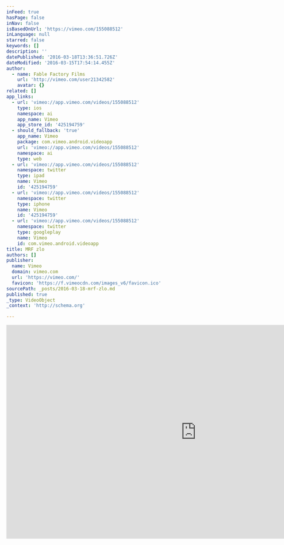 ```yaml
---
inFeed: true
hasPage: false
inNav: false
isBasedOnUrl: 'https://vimeo.com/155088512'
inLanguage: null
starred: false
keywords: []
description: ''
datePublished: '2016-03-18T13:36:51.726Z'
dateModified: '2016-03-15T17:54:14.455Z'
author:
  - name: Fable Factory Films
    url: 'http://vimeo.com/user21342582'
    avatar: {}
related: []
app_links:
  - url: 'vimeo://app.vimeo.com/videos/155088512'
    type: ios
    namespace: ai
    app_name: Vimeo
    app_store_id: '425194759'
  - should_fallback: 'true'
    app_name: Vimeo
    package: com.vimeo.android.videoapp
    url: 'vimeo://app.vimeo.com/videos/155088512'
    namespace: ai
    type: web
  - url: 'vimeo://app.vimeo.com/videos/155088512'
    namespace: twitter
    type: ipad
    name: Vimeo
    id: '425194759'
  - url: 'vimeo://app.vimeo.com/videos/155088512'
    namespace: twitter
    type: iphone
    name: Vimeo
    id: '425194759'
  - url: 'vimeo://app.vimeo.com/videos/155088512'
    namespace: twitter
    type: googleplay
    name: Vimeo
    id: com.vimeo.android.videoapp
title: MRF zlo
authors: []
publisher:
  name: Vimeo
  domain: vimeo.com
  url: 'https://vimeo.com/'
  favicon: 'https://f.vimeocdn.com/images_v6/favicon.ico'
sourcePath: _posts/2016-03-18-mrf-zlo.md
published: true
_type: VideoObject
_context: 'http://schema.org'

---
```

<iframe src="https://cdn.embedly.com/widgets/media.html?src=https%3A%2F%2Fplayer.vimeo.com%2Fvideo%2F155088512&amp;url=https%3A%2F%2Fvimeo.com%2F155088512&amp;image=http%3A%2F%2Fi.vimeocdn.com%2Fvideo%2F555756789_1280.jpg&amp;key=b7d04c9b404c499eba89ee7072e1c4f7&amp;type=text%2Fhtml&amp;schema=vimeo" width="1000" height="563" scrolling="no" frameborder="0" allowfullscreen="allowfullscreen" style=""></iframe>